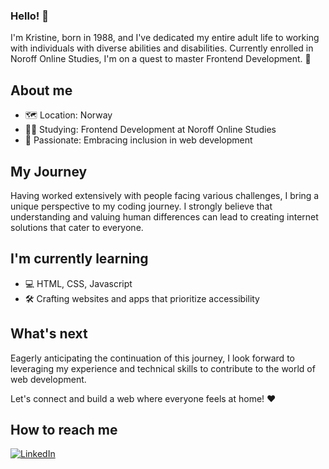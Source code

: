 ### Hello! 👋

I'm Kristine, born in 1988, and I've dedicated my entire adult life to working with individuals with diverse abilities and disabilities. Currently enrolled in Noroff Online Studies, I'm on a quest to master Frontend Development. 🚀

## About me

- 🗺 Location: Norway
- 👩‍💻 Studying: Frontend Development at Noroff Online Studies
- 🌈 Passionate: Embracing inclusion in web development

## My Journey

Having worked extensively with people facing various challenges, I bring a unique perspective to my coding journey. I strongly believe that understanding and valuing human differences can lead to creating internet solutions that cater to everyone.

## I'm currently learning

- 💻 HTML, CSS, Javascript
- 🛠 Crafting websites and apps that prioritize accessibility

## What's next

Eagerly anticipating the continuation of this journey, I look forward to leveraging my experience and technical skills to contribute to the world of web development.

Let's connect and build a web where everyone feels at home! ❤

## How to reach me

[![LinkedIn](https://img.shields.io/badge/LinkedIn-Kristine-blue)](https://www.linkedin.com/in/kristine-alexandersen-14144070/)


